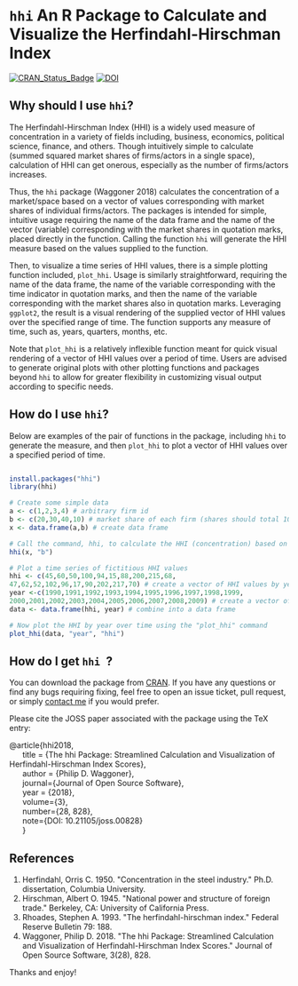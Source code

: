 # `hhi` An R Package to Calculate and Visualize the Herfindahl-Hirschman Index
[![CRAN_Status_Badge](http://www.r-pkg.org/badges/version/hhi)](http://cran.r-project.org/package=hhi)
[![DOI](http://joss.theoj.org/papers/10.21105/joss.00828/status.svg)](https://doi.org/10.21105/joss.00828)
<!-- [![total](http://cranlogs.r-pkg.org/badges/grand-total/hhi)](http://cranlogs.r-pkg.org/) -->


## Why should I use `hhi`?

The Herfindahl-Hirschman Index (HHI) is a widely used measure of concentration in a variety of fields including, business, economics, political science, finance, and others. Though intuitively simple to calculate (summed squared market shares of firms/actors in a single space), calculation of HHI can get onerous, especially as the number of firms/actors increases.

Thus, the `hhi` package (Waggoner 2018) calculates the concentration of a market/space based on a vector of values corresponding with market shares of individual firms/actors. The packages is intended for simple, intuitive usage requiring the name of the data frame and the name of the vector (variable) corresponding with the market shares in quotation marks, placed directly in the function. Calling the function `hhi` will generate the HHI measure based on the values supplied to the function.

Then, to visualize a time series of HHI values, there is a simple plotting function included, `plot_hhi`. Usage is similarly straightforward, requiring the name of the data frame, the name of the variable corresponding with the time indicator in quotation marks, and then the name of the variable corresponding with the market shares also in quotation marks. Leveraging `ggplot2`, the result is a visual rendering of the supplied vector of HHI values over the specified range of time. The function supports any measure of time, such as, years, quarters, months, etc.

Note that `plot_hhi` is a relatively inflexible function meant for quick visual rendering of a vector of HHI values over a period of time. Users are advised to generate original plots with other plotting functions and packages beyond `hhi` to allow for greater flexibility in customizing visual output according to specific needs.

## How do I use `hhi`?

Below are examples of the pair of functions in the package, including `hhi` to generate the measure, and then `plot_hhi` to plot a vector of HHI values over a specified period of time.

```R

install.packages("hhi")
library(hhi)

# Create some simple data
a <- c(1,2,3,4) # arbitrary firm id
b <- c(20,30,40,10) # market share of each firm (shares should total 100%)
x <- data.frame(a,b) # create data frame

# Call the command, hhi, to calculate the HHI (concentration) based on the vector of market share values in object "b" in the data frame "x"
hhi(x, "b")

# Plot a time series of fictitious HHI values
hhi <- c(45,60,50,100,94,15,88,200,215,68,
47,62,52,102,96,17,90,202,217,70) # create a vector of HHI values by year
year <-c(1990,1991,1992,1993,1994,1995,1996,1997,1998,1999,
2000,2001,2002,2003,2004,2005,2006,2007,2008,2009) # create a vector of corresponding years
data <- data.frame(hhi, year) # combine into a data frame

# Now plot the HHI by year over time using the "plot_hhi" command
plot_hhi(data, "year", "hhi")

```

## How do I get `hhi `?

You can download the package from [CRAN](https://CRAN.R-project.org/package=hhi). If you have any questions or find any bugs requiring fixing, feel free to open an issue ticket, pull request, or simply [contact me](http://www.philipdwaggoner.com/) if you would prefer.

Please cite the JOSS paper associated with the package using the TeX entry:

@article{hhi2018,<br/>
    &nbsp;&nbsp;&nbsp;&nbsp;&nbsp;&nbsp;title = {The hhi Package: Streamlined Calculation and Visualization of Herfindahl-Hirschman Index Scores},<br/>
    &nbsp;&nbsp;&nbsp;&nbsp;&nbsp;&nbsp;author = {Philip D. Waggoner},<br/>
    &nbsp;&nbsp;&nbsp;&nbsp;&nbsp;&nbsp;journal={Journal of Open Source Software},<br/>
    &nbsp;&nbsp;&nbsp;&nbsp;&nbsp;&nbsp;year = {2018},<br/>
    &nbsp;&nbsp;&nbsp;&nbsp;&nbsp;&nbsp;volume={3},<br/>
    &nbsp;&nbsp;&nbsp;&nbsp;&nbsp;&nbsp;number={28, 828},<br/>
    &nbsp;&nbsp;&nbsp;&nbsp;&nbsp;&nbsp;note={DOI: 10.21105/joss.00828}<br/>
  &nbsp;&nbsp;&nbsp;&nbsp;&nbsp;&nbsp;}

## References
1. Herfindahl, Orris C. 1950. "Concentration in the steel industry." Ph.D. dissertation, Columbia University.
2. Hirschman, Albert O. 1945. "National power and structure of foreign trade." Berkeley, CA: University of California Press.
3. Rhoades, Stephen A. 1993. "The herfindahl-hirschman index." Federal Reserve Bulletin 79: 188.
4. Waggoner, Philip D. 2018. "The hhi Package: Streamlined Calculation and Visualization of Herfindahl-Hirschman Index Scores." Journal of Open Source Software, 3(28), 828.

Thanks and enjoy!
